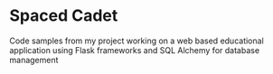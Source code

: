 # Spaced Cadet

Code samples from my project working on a web based educational application using Flask frameworks and SQL Alchemy for database management
